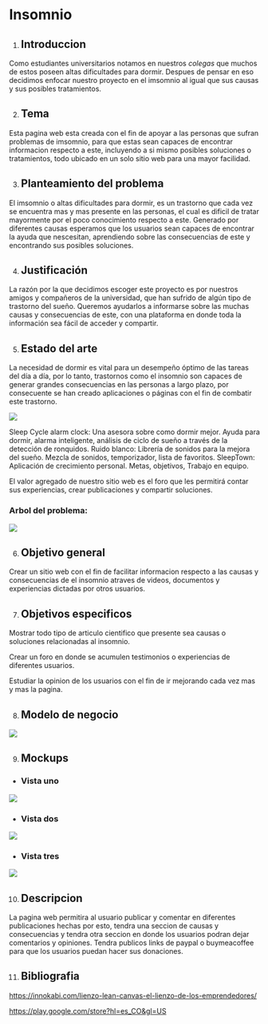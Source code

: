 # Insomnio
1. ## Introduccion

Como estudiantes universitarios notamos en nuestros *colegas* que muchos de estos poseen altas dificultades para dormir. Despues de pensar en eso decidimos enfocar nuestro proyecto en el imsomnio al igual que sus causas y sus posibles tratamientos.


2. ## Tema

Esta pagina web esta creada con el fin de apoyar a las personas que sufran problemas de imsomnio, para que estas sean capaces de encontrar informacion respecto a este, incluyendo a si mismo posibles soluciones o tratamientos, todo ubicado en un solo sitio web para una mayor facilidad.


3. ## Planteamiento del problema

El imsomnio o altas dificultades para dormir, es un trastorno que cada vez se encuentra mas y mas presente en las personas, el cual es dificil de tratar mayormente por el poco conocimiento respecto a este. Generado por diferentes causas esperamos que los usuarios sean capaces de encontrar la ayuda que nescesitan, aprendiendo sobre las consecuencias de este y encontrando sus posibles soluciones.

4. ## Justificación

La razón por la que decidimos escoger este proyecto es por nuestros amigos y compañeros de la universidad, que han sufrido de algún tipo de trastorno del sueño. Queremos ayudarlos a informarse sobre las muchas causas y consecuencias de este, con una plataforma en donde toda la información sea fácil de acceder y compartir.

5. ## Estado del arte

La necesidad de dormir es vital para un desempeño óptimo de las tareas del día a día, por lo tanto, trastornos como el insomnio son capaces de generar grandes consecuencias en las personas a largo plazo, por consecuente se han creado aplicaciones o páginas con el fin de combatir este trastorno.

![](https://github.com/JulianGutierrezz/IntroduccionDesarrollowen/blob/main/Imagenes/Aplicaciones.png)

Sleep Cycle alarm clock: Una asesora sobre como dormir mejor. Ayuda para dormir, alarma inteligente, análisis de ciclo de sueño a través de la detección de ronquidos.
Ruido blanco: Librería de sonidos para la mejora del sueño. Mezcla de sonidos, temporizador, lista de favoritos.
SleepTown: Aplicación de crecimiento personal. Metas, objetivos, Trabajo en equipo.

El valor agregado de nuestro sitio web es el foro que les permitirá contar sus experiencias, crear publicaciones y compartir soluciones.

### Arbol del problema:


![](https://github.com/JulianGutierrezz/IntroduccionDesarrollowen/blob/main/Imagenes/Arbol%20del%20problema.png)

6. ## Objetivo general

Crear un sitio web con el fin de facilitar informacion respecto a las causas y consecuencias de el insomnio atraves de videos, documentos y experiencias dictadas por otros usuarios.


7. ## Objetivos especificos

Mostrar todo tipo de articulo cientifico que presente sea causas o soluciones relacionadas al insomnio.

Crear un foro en donde se acumulen testimonios o experiencias de diferentes usuarios.

Estudiar la opinion de los usuarios con el fin de ir mejorando cada vez mas y mas la pagina.


8. ## Modelo de negocio

![](https://github.com/JulianGutierrezz/IntroduccionDesarrollowen/blob/main/Imagenes/Lean_canvas_1%20(1).png)

9. ## Mockups

* ### Vista uno

![](https://github.com/JulianGutierrezz/IntroduccionDesarrollowen/blob/main/Imagenes/Mockup1.png)

* ### Vista dos

![](https://github.com/JulianGutierrezz/IntroduccionDesarrollowen/blob/main/Imagenes/Mockup2.png)

* ### Vista tres

![](https://github.com/JulianGutierrezz/IntroduccionDesarrollowen/blob/main/Imagenes/Mockup3.png)


10. ## Descripcion

La pagina web permitira al usuario publicar y comentar en diferentes publicaciones hechas por esto, tendra una seccion de causas y consecuencias y tendra otra seccion en donde los usuarios podran dejar comentarios y opiniones.
Tendra publicos links de paypal o buymeacoffee para que los usuarios puedan hacer sus donaciones.

11. ## Bibliografia

https://innokabi.com/lienzo-lean-canvas-el-lienzo-de-los-emprendedores/

https://play.google.com/store?hl=es_CO&gl=US


